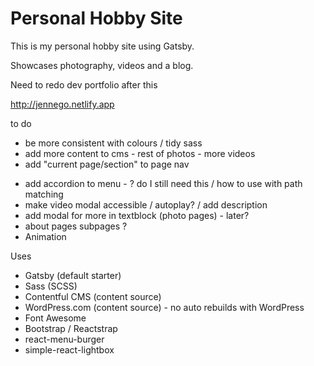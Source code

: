 # Personal Hobby Site

This is my personal hobby site using Gatsby.

Showcases photography, videos and a blog.

Need to redo dev portfolio after this

<http://jennego.netlify.app>

to do

- be more consistent with colours / tidy sass
- add more content to cms - rest of photos - more videos
- add "current page/section" to page nav
<!-- https://www.gatsbyjs.com/docs/reference/built-in-components/gatsby-link/
https://reach.tech/router/api/Link -->
- add accordion to menu - ? do I still need this / how to use with path matching
- make video modal accessible / autoplay? / add description
- add modal for more in textblock (photo pages) - later?
- about pages subpages ?
- Animation

Uses

- Gatsby (default starter)
- Sass (SCSS)
- Contentful CMS (content source)
- WordPress.com (content source) - no auto rebuilds with WordPress
- Font Awesome
- Bootstrap / Reactstrap
- react-menu-burger
- simple-react-lightbox
